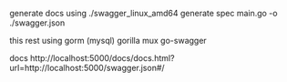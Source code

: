 generate docs using
./swagger_linux_amd64  generate spec main.go  -o ./swagger.json 

this rest using
gorm (mysql)
gorilla mux
go-swagger

docs
http://localhost:5000/docs/docs.html?url=http://localhost:5000/swagger.json#/